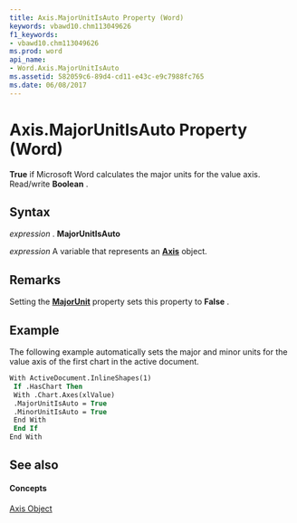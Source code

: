 ```yaml
---
title: Axis.MajorUnitIsAuto Property (Word)
keywords: vbawd10.chm113049626
f1_keywords:
- vbawd10.chm113049626
ms.prod: word
api_name:
- Word.Axis.MajorUnitIsAuto
ms.assetid: 582059c6-89d4-cd11-e43c-e9c7988fc765
ms.date: 06/08/2017
---
```



# Axis.MajorUnitIsAuto Property (Word)

 **True** if Microsoft Word calculates the major units for the value axis. Read/write **Boolean** .


## Syntax

 _expression_ . **MajorUnitIsAuto**

 _expression_ A variable that represents an **[Axis](Word.Axis.md)** object.


## Remarks

Setting the  **[MajorUnit](Word.Axis.MajorUnit.md)** property sets this property to **False** .


## Example

The following example automatically sets the major and minor units for the value axis of the first chart in the active document.


```vb
With ActiveDocument.InlineShapes(1) 
 If .HasChart Then 
 With .Chart.Axes(xlValue) 
 .MajorUnitIsAuto = True 
 .MinorUnitIsAuto = True 
 End With 
 End If 
End With 

```


## See also


#### Concepts


[Axis Object](Word.Axis.md)

